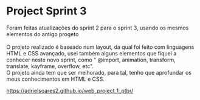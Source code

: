 # Project Sprint 3
 Foram feitas atualizações do sprint 2 para o sprint 3, usando os mesmos elementos do antigo progeto <br>
 <br>
 O projeto realizado é baseado num layout, da qual foi feito com linguagens HTML e CSS avançado, usei também alguns elementos que fiquei a conhecer neste novo sprint, como " @import, animation, transform, translate, kayframe, overflow, etc". 
 <br>
 O projeto ainda tem que ser melhorado, para tal, tenho que aprofundar os meus conhecimentos em HTML e CSS.

https://adrielsoares2.github.io/web_project_1_ptbr/
